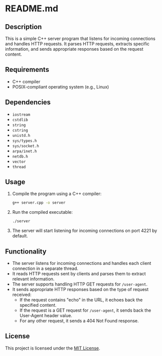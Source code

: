 # README.md

## Description

This is a simple C++ server program that listens for incoming connections and handles HTTP requests. It parses HTTP requests, extracts specific information, and sends appropriate responses based on the request content.

## Requirements

- C++ compiler
- POSIX-compliant operating system (e.g., Linux)

## Dependencies

- `iostream`
- `cstdlib`
- `string`
- `cstring`
- `unistd.h`
- `sys/types.h`
- `sys/socket.h`
- `arpa/inet.h`
- `netdb.h`
- `vector`
- `thread`

## Usage

1. Compile the program using a C++ compiler:
   ```bash
   g++ server.cpp -o server
   ```
2. Run the compiled executable:
   ```bash
   ./server
   ```
3. The server will start listening for incoming connections on port 4221 by default.

## Functionality

- The server listens for incoming connections and handles each client connection in a separate thread.
- It reads HTTP requests sent by clients and parses them to extract relevant information.
- The server supports handling HTTP GET requests for `/user-agent`.
- It sends appropriate HTTP responses based on the type of request received:
  - If the request contains "echo" in the URL, it echoes back the specified content.
  - If the request is a GET request for `/user-agent`, it sends back the User-Agent header value.
  - For any other request, it sends a 404 Not Found response.

## License

This project is licensed under the [MIT License](LICENSE).
